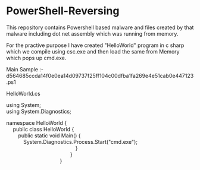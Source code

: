 # PowerShell-Reversing

This repository contains Powershell based malware and files created by that malware including dot net assembly which was running from memory.

For the practive purpose I have created "HelloWorld" program in c sharp which we compile using csc.exe and then load the same from Memory which pops up cmd.exe.

Main Sample :-
d564685ccda14f0e0ea14d09737f25ff104c00dfba1fa269e4e51cab0e447123.ps1 

HelloWorld.cs

using System; \
using System.Diagnostics;

namespace HelloWorld {\
&emsp;       public  class HelloWorld {\
&emsp;&emsp;               public static void Main() {\
&emsp;&emsp;&emsp;            			System.Diagnostics.Process.Start("cmd.exe");\
&emsp;&emsp;&emsp;&emsp;&emsp;&emsp;&emsp;&emsp;&emsp;&emsp;&emsp;&emsp;&emsp;			                                 }\
   &emsp;&emsp;&emsp;&emsp;&emsp;&emsp;&emsp;&emsp;&emsp;&emsp;&emsp;&emsp;                             }\
&emsp;&emsp;&emsp;&emsp;&emsp;&emsp;&emsp;&emsp;&emsp;&emsp;                    }
